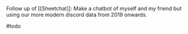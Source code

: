 Follow up of [[Sheetchat]]:
Make a chatbot of myself and my friend but using our more modern discord data from 2019 onwards.

#todo
